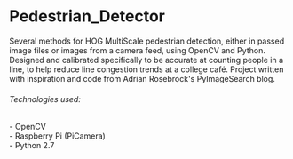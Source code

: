 # Pedestrian_Detector

Several methods for HOG MultiScale pedestrian detection, either in passed image files or images from a camera feed, using OpenCV and Python. Designed and calibrated specifically to be accurate at counting people in a line, to help reduce line congestion trends at a college café.  Project written with inspiration and code from Adrian Rosebrock's PyImageSearch blog. 

<h6>Technologies used:</h6>
- OpenCV <br>
- Raspberry Pi (PiCamera) <br>
- Python 2.7
